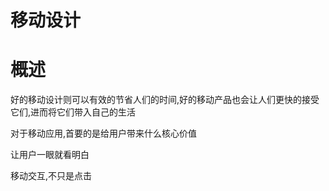 # 移动设计


# 概述

好的移动设计则可以有效的节省人们的时间,好的移动产品也会让人们更快的接受它们,进而将它们带入自己的生活

对于移动应用,首要的是给用户带来什么核心价值

让用户一眼就看明白

移动交互,不只是点击

